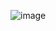 ![image](https://user-images.githubusercontent.com/101417124/224472249-079bfadf-f2a1-4405-8d80-51976c02676f.png)
